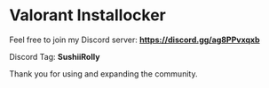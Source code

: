 # Valorant Installocker


Feel free to join my Discord server: **https://discord.gg/ag8PPvxqxb**

Discord Tag: __SushiiRolly__

Thank you for using and expanding the community.
